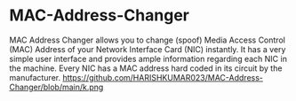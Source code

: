 # MAC-Address-Changer
MAC Address Changer allows you to change (spoof) Media Access Control (MAC) Address of your Network Interface Card (NIC) instantly. It has a very simple user interface and provides ample information regarding each NIC in the machine. Every NIC has a MAC address hard coded in its circuit by the manufacturer. 
https://github.com/HARISHKUMAR023/MAC-Address-Changer/blob/main/k.png
